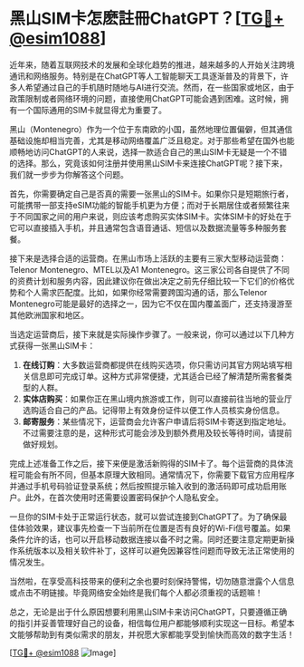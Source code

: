 # 黑山SIM卡怎麽註冊ChatGPT？[[TG💪+ @esim1088](https://t.me/s/esim1088)]

近年来，随着互联网技术的发展和全球化趋势的推进，越来越多的人开始关注跨境通讯和网络服务。特别是在ChatGPT等人工智能聊天工具逐渐普及的背景下，许多人希望通过自己的手机随时随地与AI进行交流。然而，在一些国家或地区，由于政策限制或者网络环境的问题，直接使用ChatGPT可能会遇到困难。这时候，拥有一个国际通用的SIM卡就显得尤为重要了。

黑山（Montenegro）作为一个位于东南欧的小国，虽然地理位置偏僻，但其通信基础设施却相当完善，尤其是移动网络覆盖广泛且稳定。对于那些希望在国外也能顺畅地访问ChatGPT的人来说，选择一款适合自己的黑山SIM卡无疑是一个不错的选择。那么，究竟该如何注册并使用黑山SIM卡来连接ChatGPT呢？接下来，我们就一步步为你解答这个问题。

首先，你需要确定自己是否真的需要一张黑山的SIM卡。如果你只是短期旅行者，可能携带一部支持eSIM功能的智能手机更为方便；而对于长期居住或者频繁往来于不同国家之间的用户来说，则应该考虑购买实体SIM卡。实体SIM卡的好处在于它可以直接插入手机，并且通常包含语音通话、短信以及数据流量等多种服务套餐。

接下来是选择合适的运营商。在黑山市场上活跃的主要有三家大型移动运营商：Telenor Montenegro、MTEL以及A1 Montenegro。这三家公司各自提供了不同的资费计划和服务内容，因此建议你在做出决定之前先仔细比较一下它们的价格优势和个人需求匹配度。比如，如果你经常需要跨国沟通的话，那么Telenor Montenegro可能是最好的选择之一，因为它不仅在国内覆盖面广，还支持漫游至其他欧洲国家和地区。

当选定运营商后，接下来就是实际操作步骤了。一般来说，你可以通过以下几种方式获得一张黑山SIM卡：

1. **在线订购**：大多数运营商都提供在线购买选项，你只需访问其官方网站填写相关信息即可完成订单。这种方式非常便捷，尤其适合已经了解清楚所需套餐类型的人群。
2. **实体店购买**：如果你正在黑山境内旅游或工作，则可以直接前往当地的营业厅选购适合自己的产品。记得带上有效身份证件以便工作人员核实身份信息。
3. **邮寄服务**：某些情况下，运营商会允许客户申请后将SIM卡寄送到指定地址。不过需要注意的是，这种形式可能会涉及到额外费用及较长等待时间，请提前做好规划。

完成上述准备工作之后，接下来便是激活新购得的SIM卡了。每个运营商的具体流程可能会有所不同，但基本原理大致相同。通常情况下，你需要下载官方应用程序并通过手机号码验证登录系统；然后按照提示输入收到的激活码即可成功启用账户。此外，在首次使用时还需要设置密码保护个人隐私安全。

一旦你的SIM卡处于正常运行状态，就可以尝试连接到ChatGPT了。为了确保最佳体验效果，建议事先检查一下当前所在位置是否有良好的Wi-Fi信号覆盖。如果条件允许的话，也可以开启移动数据连接以备不时之需。同时还要注意定期更新操作系统版本以及相关软件补丁，这样可以避免因兼容性问题而导致无法正常使用的情况发生。

当然啦，在享受高科技带来的便利之余也要时刻保持警惕，切勿随意泄露个人信息或点击不明链接。毕竟网络安全始终是我们每个人都必须重视的话题嘛！

总之，无论是出于什么原因想要利用黑山SIM卡来访问ChatGPT，只要遵循正确的指引并妥善管理好自己的设备，相信每位用户都能够顺利实现这一目标。希望本文能够帮助到有类似需求的朋友，并祝愿大家都能享受到愉快而高效的数字生活！

[[TG💪+ @esim1088](https://t.me/s/esim1088) ![Image](https://i.postimg.cc/4NQfJmqS/Snipaste-2025-05-13-00-14-12.png)]
